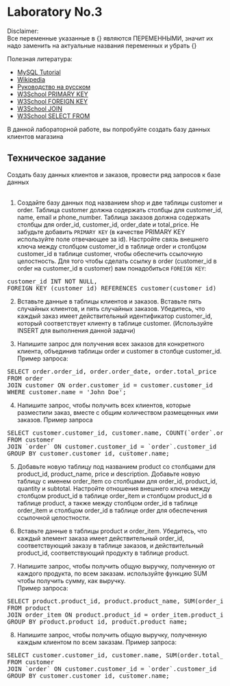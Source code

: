 # Laboratory No.3

Disclaimer:<br>
Все переменные указанные в {} являются ПЕРЕМЕННЫМИ, значит их надо заменить на актуальные названия переменных и убрать {}

Полезная литература:<br>
- <a href='https://www.mysqltutorial.org/mysql-foreign-key/'>MySQL Tutorial</a>
- <a href='https://en.wikipedia.org/wiki/Foreign_key'>Wikipedia</a>
- <a href='http://www.mysql.ru/docs/man/ANSI_diff_Foreign_Keys.html'>Руководство на русском</a>
- <a href='https://www.w3schools.com/MySQL/mysql_primarykey.asp'>W3School PRIMARY KEY</a>
- <a href='https://www.w3schools.com/MySQL/mysql_foreignkey.asp'>W3School FOREIGN KEY</a>
- <a href='https://www.w3schools.com/MySQL/mysql_join.asp'>W3School JOIN</a>
- <a href='https://www.w3schools.com/MySQL/mysql_select.asp'>W3School SELECT FROM</a>

В данной лабораторной работе, вы попробуйте создать базу данных клиентов магазина

## Техническое задание
Создать базу данных клиентов и заказов, провести ряд запросов к базе данных<br><br>

1. Создайте базу данных под названием shop и две таблицы customer и order. Таблица customer должна содержать столбцы для customer_id, name, email и phone_number. Таблица заказов должна содержать столбцы для order_id, customer_id, order_date и total_price. Не забудьте добавить <code>PRIMARY KEY</code> (в качестве PRIMARY KEY используйте поле отвечающее за id). Настройте связь внешнего ключа между столбцом customer_id в таблице order и столбцом customer_id в таблице customer, чтобы обеспечить ссылочную целостность. Для того чтобы сделать ссылку в order (customer_id в order на customer_id в customer) вам понадобиться <code>FOREIGN KEY</code>:<br>
<pre>
customer_id INT NOT NULL,
FOREIGN KEY (customer_id) REFERENCES customer(customer_id)
</pre> 
 

2. Вставьте данные в таблицы клиентов и заказов. Вставьте пять случайных клиентов, и пять случайных заказов. Убедитесь, что каждый заказ имеет действительный идентификатор customer_id, который соответствует клиенту в таблице customer. (Используйте INSERT для выполнения данной задачи) 

3. Напишите запрос для получения всех заказов для конкретного клиента, объединив таблицы order и customer в столбце customer_id.
Пример запроса:
<pre>
SELECT order.order_id, order.order_date, order.total_price
FROM order
JOIN customer ON order.customer_id = customer.customer_id
WHERE customer.name = 'John Doe';
</pre>

4. Напишите запрос, чтобы получить всех клиентов, которые разместили заказ, вместе с общим количеством размещенных ими заказов.
Пример запроса<br>
<pre>
SELECT customer.customer_id, customer.name, COUNT(`order`.order_id) AS total_orders
FROM customer
JOIN `order` ON customer.customer_id = `order`.customer_id
GROUP BY customer.customer_id, customer.name;
</pre>

5. Добавьте новую таблицу под названием product со столбцами для product_id, product_name, price и description. Добавьте новую таблицу с именем order_item со столбцами для order_id, product_id, quantity и subtotal. Настройте отношения внешнего ключа между столбцом product_id в таблице order_item и столбцом product_id в таблице product, а также между столбцом order_id в таблице order_item и столбцом order_id в таблице order для обеспечения ссылочной целостности.

6. Вставьте данные в таблицы product и order_item. Убедитесь, что каждый элемент заказа имеет действительный order_id, соответствующий заказу в таблице заказов, и действительный product_id, соответствующий продукту в таблице product.

7. Напишите запрос, чтобы получить общую выручку, полученную от каждого продукта, по всем заказам. используйте функцию SUM чтобы получить сумму, как выручку.   
Пример запроса:<br>
<pre>
SELECT product.product_id, product.product_name, SUM(order_item.subtotal) AS total_revenue
FROM product
JOIN order_item ON product.product_id = order_item.product_id
GROUP BY product.product_id, product.product_name;
</pre>

8. Напишите запрос, чтобы получить общую выручку, полученную каждым клиентом по всем заказам.
Пример запроса: <br> 
<pre>
SELECT customer.customer_id, customer.name, SUM(order.total_price) AS total_revenue
FROM customer
JOIN `order` ON customer.customer_id = `order`.customer_id
GROUP BY customer.customer_id, customer.name;
</pre>


